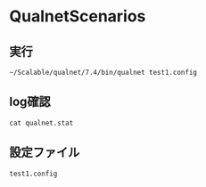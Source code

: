 # QualnetScenarios

## 実行
```Terminal
~/Scalable/qualnet/7.4/bin/qualnet test1.config
```

## log確認
```Terminal
cat qualnet.stat
```

## 設定ファイル
`test1.config`
